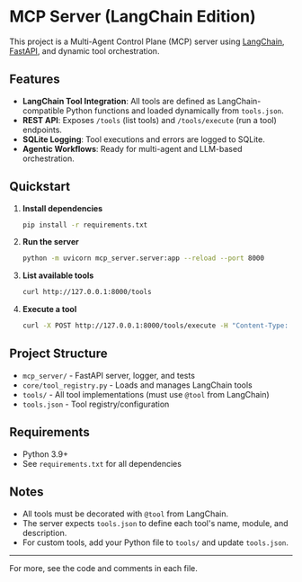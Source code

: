 # MCP Server (LangChain Edition)

This project is a Multi-Agent Control Plane (MCP) server using [LangChain](https://github.com/langchain-ai/langchain), [FastAPI](https://fastapi.tiangolo.com/), and dynamic tool orchestration.

## Features
- **LangChain Tool Integration**: All tools are defined as LangChain-compatible Python functions and loaded dynamically from `tools.json`.
- **REST API**: Exposes `/tools` (list tools) and `/tools/execute` (run a tool) endpoints.
- **SQLite Logging**: Tool executions and errors are logged to SQLite.
- **Agentic Workflows**: Ready for multi-agent and LLM-based orchestration.

## Quickstart
1. **Install dependencies**
   ```sh
   pip install -r requirements.txt
   ```
2. **Run the server**
   ```sh
   python -m uvicorn mcp_server.server:app --reload --port 8000
   ```
3. **List available tools**
   ```sh
   curl http://127.0.0.1:8000/tools
   ```
4. **Execute a tool**
   ```sh
   curl -X POST http://127.0.0.1:8000/tools/execute -H "Content-Type: application/json" -d '{"tool_name": "scan_codebase", "arguments": {"query": "python patterns"}}'
   ```

## Project Structure
- `mcp_server/` - FastAPI server, logger, and tests
- `core/tool_registry.py` - Loads and manages LangChain tools
- `tools/` - All tool implementations (must use `@tool` from LangChain)
- `tools.json` - Tool registry/configuration

## Requirements
- Python 3.9+
- See `requirements.txt` for all dependencies

## Notes
- All tools must be decorated with `@tool` from LangChain.
- The server expects `tools.json` to define each tool's name, module, and description.
- For custom tools, add your Python file to `tools/` and update `tools.json`.

---
For more, see the code and comments in each file.